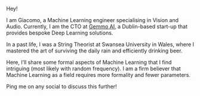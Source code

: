 Hey!

I am Giacomo, a Machine Learning engineer specialising in Vision and Audio. Currently, I am the CTO at [Gemmo AI](https://gemmo.ai/), a Dublin-based start-up that provides bespoke Deep Learning solutions. 

In a past life, I was a String Theorist at Swansea University in Wales, where I mastered the art of surviving the daily rain and efficiently drinking beer.

Here, I’ll share some formal aspects of Machine Learning that I find intriguing (most likely with random frequency). I am a firm believer that Machine Learning as a field requires more formality and fewer parameters.

Ping me on any social to discuss this further!
